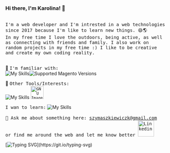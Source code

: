 ### Hi there, I'm Karolina! 👋 
<!--[![Typing SVG](https://readme-typing-svg.demolab.com?font=Fira+Code&pause=1000&color=07F76C&width=435&lines=It's+great+to+have+you+here!)](https://git.io/typing-svg)-->
<br> 


<samp>
I'm a web developer and I'm intrested in a web technologies since 2017 because I'm like to learn new things. 😄🌎 <br>
In my free time I love the outdoors, being active, as well as connecting with friends and family. I also work on random projects in my free time :)
I like to be creative and create my own coding reality.<br>
<!--📷 Catch me taking some <a href="hhttps://www.flickr.com/photos/184775256@N04/">pictures</a> in my free time.-->
</samp>
<br>

🔭 <samp>I'm familiar with:</samp> <br>
![My Skills](https://skillicons.dev/icons?i=js,html,css,bootstrap,wordpress)![Supported Magento Versions](https://img.shields.io/badge/magento--brightgreen.svg?logo=magento&longCache=true&style=for-the-badge)

🔗 <samp>Other Tools/Interests:</samp><br>
![My Skills](https://skillicons.dev/icons?i=figma,github,git,vscode)
<code><img title="GIMP" alt="GNU Image Manipulation Program - GIMP" width="40px" src="https://cdn.jsdelivr.net/gh/devicons/devicon/icons/gimp/gimp-original.svg" /></code>

<samp>I wan to learn:</samp>
![My Skills](https://skillicons.dev/icons?i=vue,flutter)
<br><br>
<samp>
💬 Ask me about something here: szymaszkiewiczk@gmail.com
<br> or 
find me around the web and let me know better
<a target="_blank" href="https://www.linkedin.com/in/karolina-szymaszkiewicz-b2449b12a/"><img width="50px" src="https://i.ibb.co/y5PbksN/Linkedin.png" alt="Linkedin" border="0"></a>
</samp>


[![Typing SVG](https://readme-typing-svg.demolab.com?font=Fira+Code&pause=1000&color=07F76C&width=435&lines=Thanks+for+visting+my+profile!)](https://git.io/typing-svg) 
<!--
![Anurag's GitHub stats](https://github-readme-stats.vercel.app/api?username=karlasz&show_icons=true)
-->


<!--


Here are some ideas to get you started:

- 🔭 I’m currently working on ...
- 🌱 I’m currently learning ...
- 👯 I’m looking to collaborate on ...
- 🤔 I’m looking for help with ...
- 💬 Ask me about ...
- 📫 How to reach me: ...
- 😄 Pronouns: ...
- ⚡ Fun fact: ...
-->
